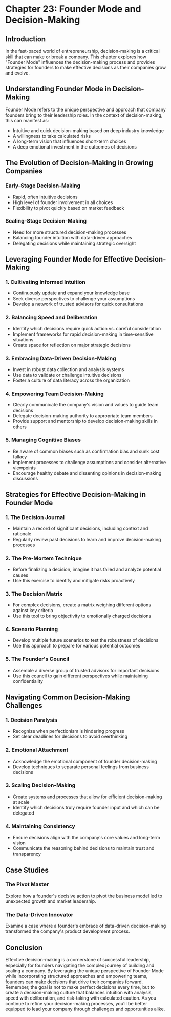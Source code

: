 # Chapter 23: Founder Mode and Decision-Making

## Introduction

In the fast-paced world of entrepreneurship, decision-making is a critical skill that can make or break a company. This chapter explores how "Founder Mode" influences the decision-making process and provides strategies for founders to make effective decisions as their companies grow and evolve.

## Understanding Founder Mode in Decision-Making

Founder Mode refers to the unique perspective and approach that company founders bring to their leadership roles. In the context of decision-making, this can manifest as:

- Intuitive and quick decision-making based on deep industry knowledge
- A willingness to take calculated risks
- A long-term vision that influences short-term choices
- A deep emotional investment in the outcomes of decisions

## The Evolution of Decision-Making in Growing Companies

### Early-Stage Decision-Making
- Rapid, often intuitive decisions
- High level of founder involvement in all choices
- Flexibility to pivot quickly based on market feedback

### Scaling-Stage Decision-Making
- Need for more structured decision-making processes
- Balancing founder intuition with data-driven approaches
- Delegating decisions while maintaining strategic oversight

## Leveraging Founder Mode for Effective Decision-Making

### 1. Cultivating Informed Intuition
- Continuously update and expand your knowledge base
- Seek diverse perspectives to challenge your assumptions
- Develop a network of trusted advisors for quick consultations

### 2. Balancing Speed and Deliberation
- Identify which decisions require quick action vs. careful consideration
- Implement frameworks for rapid decision-making in time-sensitive situations
- Create space for reflection on major strategic decisions

### 3. Embracing Data-Driven Decision-Making
- Invest in robust data collection and analysis systems
- Use data to validate or challenge intuitive decisions
- Foster a culture of data literacy across the organization

### 4. Empowering Team Decision-Making
- Clearly communicate the company's vision and values to guide team decisions
- Delegate decision-making authority to appropriate team members
- Provide support and mentorship to develop decision-making skills in others

### 5. Managing Cognitive Biases
- Be aware of common biases such as confirmation bias and sunk cost fallacy
- Implement processes to challenge assumptions and consider alternative viewpoints
- Encourage healthy debate and dissenting opinions in decision-making discussions

## Strategies for Effective Decision-Making in Founder Mode

### 1. The Decision Journal
- Maintain a record of significant decisions, including context and rationale
- Regularly review past decisions to learn and improve decision-making processes

### 2. The Pre-Mortem Technique
- Before finalizing a decision, imagine it has failed and analyze potential causes
- Use this exercise to identify and mitigate risks proactively

### 3. The Decision Matrix
- For complex decisions, create a matrix weighing different options against key criteria
- Use this tool to bring objectivity to emotionally charged decisions

### 4. Scenario Planning
- Develop multiple future scenarios to test the robustness of decisions
- Use this approach to prepare for various potential outcomes

### 5. The Founder's Council
- Assemble a diverse group of trusted advisors for important decisions
- Use this council to gain different perspectives while maintaining confidentiality

## Navigating Common Decision-Making Challenges

### 1. Decision Paralysis
- Recognize when perfectionism is hindering progress
- Set clear deadlines for decisions to avoid overthinking

### 2. Emotional Attachment
- Acknowledge the emotional component of founder decision-making
- Develop techniques to separate personal feelings from business decisions

### 3. Scaling Decision-Making
- Create systems and processes that allow for efficient decision-making at scale
- Identify which decisions truly require founder input and which can be delegated

### 4. Maintaining Consistency
- Ensure decisions align with the company's core values and long-term vision
- Communicate the reasoning behind decisions to maintain trust and transparency

## Case Studies

### The Pivot Master
Explore how a founder's decisive action to pivot the business model led to unexpected growth and market leadership.

### The Data-Driven Innovator
Examine a case where a founder's embrace of data-driven decision-making transformed the company's product development process.

## Conclusion

Effective decision-making is a cornerstone of successful leadership, especially for founders navigating the complex journey of building and scaling a company. By leveraging the unique perspective of Founder Mode while incorporating structured approaches and empowering teams, founders can make decisions that drive their companies forward. Remember, the goal is not to make perfect decisions every time, but to create a decision-making culture that balances intuition with analysis, speed with deliberation, and risk-taking with calculated caution. As you continue to refine your decision-making processes, you'll be better equipped to lead your company through challenges and opportunities alike.
